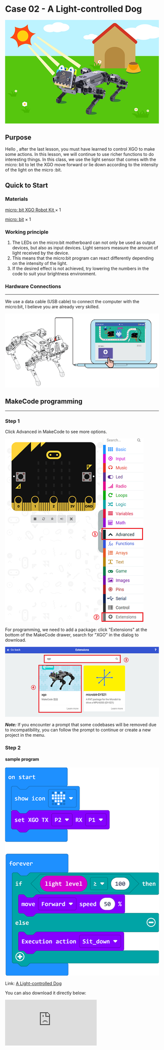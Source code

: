 # Case 02 - A Light-controlled Dog

![](./images/xgo-2-1.png)

## Purpose

Hello , after the last lesson, you must have learned to control XGO to make some actions. In this lesson, we will continue to use richer functions to do interesting things. In this class, we use the light sensor that comes with the micro: bit to let the XGO move forward or lie down according to the intensity of the light on the micro :bit.

## Quick to Start

### Materials

[micro: bit XGO Robot Kit ](https://shop.elecfreaks.com/products/elecfreaks-micro-bit-xgo-robot-kit?_pos=1&_sid=c796ff3f3&_ss=r) × 1

[micro: bit](https://www.elecfreaks.com/bbc-micro-bit-board-for-coding-programming-microbit.html) × 1

### Working principle

1. The LEDs on the micro:bit motherboard can not only be used as output devices, but also as input devices. Light sensors measure the amount of light received by the device.
2. This means that the micro:bit program can react differently depending on the intensity of the light.
3. If the desired effect is not achieved, try lowering the numbers in the code to suit your brightness environment.

### Hardware Connections
---
We use a data cable (USB cable) to connect the computer with the micro:bit, I believe you are already very skilled.

![](./images/microbit-xgo-robot-kit-22.png)

## MakeCode programming
---
### Step 1

Click Advanced in MakeCode to see more options.

![](./images/microbit-xgo-robot-kit-10.png)

For programming, we need to add a package: click "Extensions" at the bottom of the MakeCode drawer, search for "XGO" in the dialog to download.

![](./images/microbit-xgo-robot-kit-11.png)

***Note:*** If you encounter a prompt that some codebases will be removed due to incompatibility, you can follow the prompt to continue or create a new project in the menu.

### Step 2

#### sample program

![](./images/xgo-2-2.png)

Link: [A Light-controlled Dog](https://makecode.microbit.org/_YVJe8eefmbqo)

You can also download it directly below:

<div
    style={{
        position: 'relative',
        paddingBottom: '60%',
        overflow: 'hidden',
    }}
>
    <iframe
        src="https://makecode.microbit.org/_V4YJ2i9LkYoi"
        frameborder="0"
        sandbox="allow-popups allow-forms allow-scripts allow-same-origin"
        style={{
            position: 'absolute',
            width: '100%',
            height: '100%',
        }}
    />
</div>

## FAQ

If XGO doesn't move, please try adjusting the light intensity.

## Exploration

How to give more commands to XGO with light intensity?
